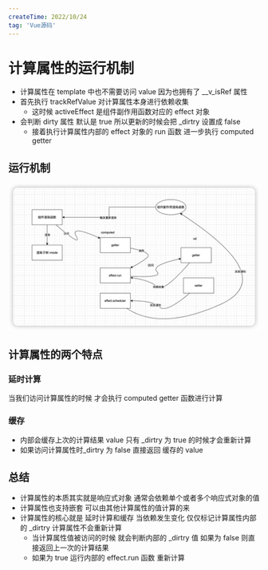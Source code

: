 ```yaml
---
createTime: 2022/10/24
tag: 'Vue源码'
---
```

# 计算属性的运行机制

* 计算属性在 template 中也不需要访问 value  因为也拥有了 __v_isRef 属性
* 首先执行 trackRefValue 对计算属性本身进行依赖收集  
  * 这时候 activeEffect 是组件副作用函数对应的 effect 对象
* 会判断 dirty 属性 默认是 true 所以更新的时候会把 _dirtry 设置成 false
  * 接着执行计算属性内部的 effect 对象的 run 函数 进一步执行 computed getter

## 运行机制

![图片](../../../assets/vue/computed.png)

## 计算属性的两个特点

### 延时计算

当我们访问计算属性的时候 才会执行  computed getter 函数进行计算

### 缓存

* 内部会缓存上次的计算结果 value  只有 _dirtry 为 true 的时候才会重新计算
* 如果访问计算属性时_dirtry  为 false  直接返回 缓存的 value

## 总结

* 计算属性的本质其实就是响应式对象  通常会依赖单个或者多个响应式对象的值
* 计算属性也支持嵌套 可以由其他计算属性的值计算的来
* 计算属性的核心就是 延时计算和缓存 当依赖发生变化 仅仅标记计算属性内部的 _dirtry  计算属性不会重新计算
  * 当计算属性值被访问的时候 就会判断内部的 _dirtry 值 如果为 false 则直接返回上一次的计算结果
  * 如果为 true 运行内部的 effect.run 函数 重新计算
